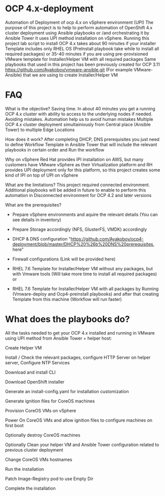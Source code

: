 # OCP 4.x-deployment
Automation of Deployment of ocp 4.x on vSphere environment (UPI)
The purpose of this project is to help to perform automation of OpenShift 4.x cluster deployment using Ansible playbooks or /and orchestrating it by Ansible Tower
It uses UPI method installation on vSphere.
Running this project lab script to install OCP 4.x takes about 90 minutes if your installer Template includes only RHEL OS (PreInstall playbook take while to install all required packages) or 35-40 minutes if you are using pre-provisioned VMware template for Installer/Helper VM with all required packages
Same playbooks that used in this project has been previously created for OCP 3.11 https://github.com/Ayakobov/vmware-ansible.git (For example VMware-Ansible) that we are using to create Installer/Helper VM

# FAQ
What is the objective?
Saving time. In about 40 minutes you get a running OCP 4.x cluster with ability to access to the underlying nodes if needed.
Avoiding mistakes. Automation help us to avoid human mistakes
Multiple OCP 4.x cluster deployment simultainiously from Central place (Ansible Tower) to multiple Edge Locations

How does it work?
After completing DHCP, DNS prerequisites you just need to define Workflow Template in Ansible Tower that will include the relevant playbooks in certain order and Run the workflow

Why on vSphere
Red Hat provides IPI installation on AWS, but many customers have VMware vSphere as their Virtualization platform and RH provides UPI deployment only for this platform, so this project creates some kind of IPI on top of UPI on vSphere


What are the limitations?
This project required connected environment. Additional playbooks will be added in future to enable to perform this automation in Disconnected environment for OCP 4.2 and later versions

What are the prerequisites?
 - Prepare vSphere environments and aquire the relevant details (You can see details in inventory)
 
 - Prepare Storage accordingly (NFS, GlusterFS, VMDK) accordingly
 
 - DHCP & DNS configuration "https://github.com/Ayakobov/ocp4-deployment/blob/master/DHCP%20%26b%20DNS%20prerequisites, here"
 
 - Firewall configurations (Link will be provided here)
 
 - RHEL 7.6 Template for Installer/Helper VM without any packages, but with Vmware tools (Will take more time to install all required packages) or
 
 - RHEL 7.6 Template for Installer/Helper VM with all packages by Running (Vmware-deploy and Ocp4-preinstall playbooks) and after that creating Template from this machine (Workflow will run faster)
 
# What does the playbooks do?

All the tasks needed to get your OCP 4.x installed and running in VMware using UPI method from Ansible Tower + helper host:

Create Helper VM

Install / Check the relevant packages, configure HTTP Server on helper server, Configure NTP Services

Download and install CLI

Download OpenShift installer

Generate an install-config.yaml for installation customization

Generate ignition files for CoreOS machines

Provision CoreOS VMs on vSphere

Power On CoreOS VMs and allow ignition files to configure machines on first boot

Optionally destroy CoreOS machines

Optionally Clean your helper VM and Ansible Tower configuration related to previous cluster deployment

Change CoreOS VMs hostnames

Run the installation

Patch Image-Registry pod to use Empty Dir

Complete the installation


